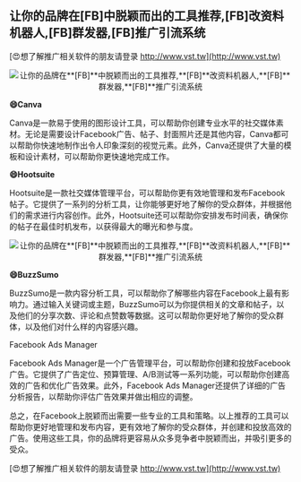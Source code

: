 ## **让你的品牌在**[FB]**中脱颖而出的工具推荐,**[FB]**改资料机器人,**[FB]**群发器,**[FB]**推广引流系统**

[😍想了解推广相关软件的朋友请登录 http://www.vst.tw](http://www.vst.tw)

 <center><img src="https://vst.tw/MP4/tuiguang/png/4.png" alt="让你的品牌在**[FB]**中脱颖而出的工具推荐,**[FB]**改资料机器人,**[FB]**群发器,**[FB]**推广引流系统"></center>

**😄Canva**

Canva是一款易于使用的图形设计工具，可以帮助你创建专业水平的社交媒体素材。无论是需要设计Facebook广告、帖子、封面照片还是其他内容，Canva都可以帮助你快速地制作出令人印象深刻的视觉元素。此外，Canva还提供了大量的模板和设计素材，可以帮助你更快速地完成工作。

**😄Hootsuite**

Hootsuite是一款社交媒体管理平台，可以帮助你更有效地管理和发布Facebook帖子。它提供了一系列的分析工具，让你能够更好地了解你的受众群体，并根据他们的需求进行内容创作。此外，Hootsuite还可以帮助你安排发布时间表，确保你的帖子在最佳时机发布，以获得最大的曝光和参与度。

 <center><img src="https://vst.tw/MP4/tuiguang/png/6.png" alt="让你的品牌在**[FB]**中脱颖而出的工具推荐,**[FB]**改资料机器人,**[FB]**群发器,**[FB]**推广引流系统"></center>

**😄BuzzSumo**

BuzzSumo是一款内容分析工具，可以帮助你了解哪些内容在Facebook上最有影响力。通过输入关键词或主题，BuzzSumo可以为你提供相关的文章和帖子，以及他们的分享次数、评论和点赞数等数据。这可以帮助你更好地了解你的受众群体，以及他们对什么样的内容感兴趣。

Facebook Ads Manager

Facebook Ads Manager是一个广告管理平台，可以帮助你创建和投放Facebook广告。它提供了广告定位、预算管理、A/B测试等一系列功能，可以帮助你创建高效的广告和优化广告效果。此外，Facebook Ads Manager还提供了详细的广告分析报告，以帮助你评估广告效果并做出相应的调整。

总之，在Facebook上脱颖而出需要一些专业的工具和策略。以上推荐的工具可以帮助你更好地管理和发布内容，更有效地了解你的受众群体，并创建和投放高效的广告。使用这些工具，你的品牌将更容易从众多竞争者中脱颖而出，并吸引更多的受众。

[😍想了解推广相关软件的朋友请登录 http://www.vst.tw](http://www.vst.tw)



